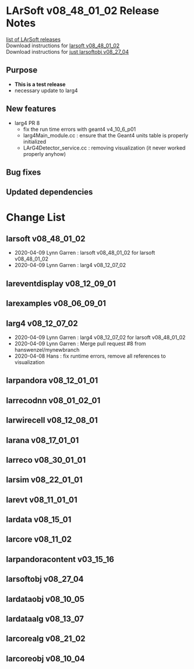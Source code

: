 # LArSoft v08_48_01_02 Release Notes



[list of LArSoft releases](LArSoft_release_list)  
Download instructions for [larsoft v08_48_01_02](http://scisoft.fnal.gov/scisoft/bundles/larsoft/v08_48_01_02/larsoft-v08_48_01_02.html)  
Download instructions for [just larsoftobj v08_27_04](http://scisoft.fnal.gov/scisoft/bundles/larsoftobj/v08_27_04/larsoftobj-v08_27_04.html)

## Purpose

-   **This is a test release**
-   necessary update to larg4

## New features

-   larg4 PR 8
    -   fix the run time errors with geant4 v4_10_6_p01
    -   larg4Main_module.cc : ensure that the Geant4 units table is properly initialized
    -   LArG4Detector_service.cc : removing visualization (it never worked properly anyhow)

## Bug fixes

## Updated dependencies

# Change List

## larsoft v08_48_01_02

-   2020-04-09 Lynn Garren : larsoft v08_48_01_02 for larsoft v08_48_01_02
-   2020-04-09 Lynn Garren : larg4 v08_12_07_02

## lareventdisplay v08_12_09_01

## larexamples v08_06_09_01

## larg4 v08_12_07_02

-   2020-04-09 Lynn Garren : larg4 v08_12_07_02 for larsoft v08_48_01_02
-   2020-04-09 Lynn Garren : Merge pull request \#8 from hanswenzel/mynewbranch
-   2020-04-08 Hans : fix runtime errors, remove all references to visualization

## larpandora v08_12_01_01

## larrecodnn v08_01_02_01

## larwirecell v08_12_08_01

## larana v08_17_01_01

## larreco v08_30_01_01

## larsim v08_22_01_01

## larevt v08_11_01_01

## lardata v08_15_01

## larcore v08_11_02

## larpandoracontent v03_15_16

## larsoftobj v08_27_04

## lardataobj v08_10_05

## lardataalg v08_13_07

## larcorealg v08_21_02

## larcoreobj v08_10_04
